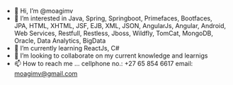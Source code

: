 - 👋 Hi, I’m @moagimv
- 👀 I’m interested in Java, Spring, Springboot, Primefaces, Bootfaces, JPA, HTML, XHTML, JSF, EJB, XML, JSON, AngularJs, Angular, Android, Web Services, Restfull, Restless, Jboss, Wildfly, TomCat, MongoDB, Oracle, Data Analytics, BigData 
- 🌱 I’m currently learning ReactJs, C#
- 💞️ I’m looking to collaborate on my current knowledge and learnigs
- 📫 How to reach me ...
cellphone no.: +27 65 854 6617
email: moagimv@gmail.com
<!---
moagimv/moagimv is a ✨ special ✨ repository because its `README.md` (this file) appears on your GitHub profile.
You can click the Preview link to take a look at your changes.
--->
